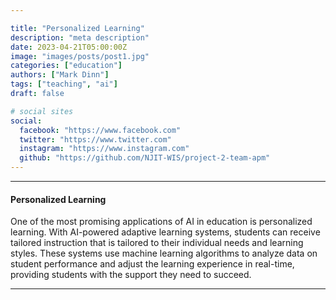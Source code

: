 ```yaml
---

title: "Personalized Learning"
description: "meta description"
date: 2023-04-21T05:00:00Z
image: "images/posts/post1.jpg"
categories: ["education"]
authors: ["Mark Dinn"]
tags: ["teaching", "ai"]
draft: false

# social sites
social:
  facebook: "https://www.facebook.com"
  twitter: "https://www.twitter.com"
  instagram: "https://www.instagram.com"
  github: "https://github.com/NJIT-WIS/project-2-team-apm"
---
```


---

#### Personalized Learning

One of the most promising applications of AI in education is personalized learning. With AI-powered adaptive learning systems, students can receive tailored instruction that is tailored to their individual needs and learning styles. These systems use machine learning algorithms to analyze data on student performance and adjust the learning experience in real-time, providing students with the support they need to succeed.


---

